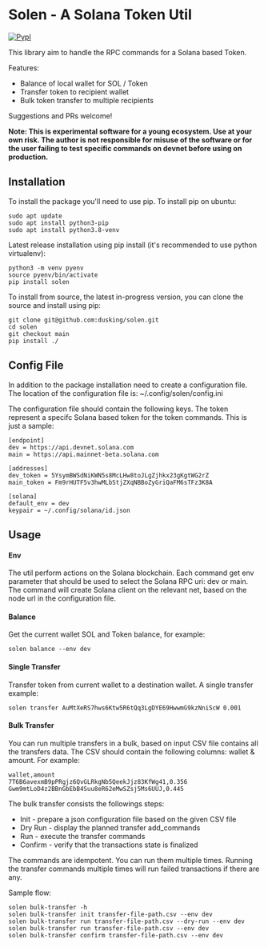 Solen - A Solana Token Util
====
[![PypI](http://img.shields.io/pypi/v/solen.svg)](http://img.shields.io/pypi/v/solen.svg)


This library aim to handle the RPC commands for a Solana based Token.

Features:
* Balance of local wallet for SOL / Token
* Transfer token to recipient wallet 
* Bulk token transfer to multiple recipients

Suggestions and PRs welcome!

**Note: This is experimental software for a young ecosystem. 
Use at your own risk. The author is not responsible for misuse of the software or for the user failing 
to test specific commands on devnet before using on production.**

## Installation ##

To install the package you'll need to use pip. To install pip on ubuntu:

```
sudo apt update
sudo apt install python3-pip
sudo apt install python3.8-venv
```

Latest release installation using pip install (it's recommended to use python virtualenv):

```
python3 -m venv pyenv
source pyenv/bin/activate
pip install solen
```

To install from source, the latest in-progress version, you can clone the source and install using pip:

```
git clone git@github.com:dusking/solen.git
cd solen
git checkout main
pip install ./
```

## Config File ##

In addition to the package installation need to create a configuration file.
The location of the configuration file is: ~/.config/solen/config.ini


The configuration file should contain the following keys.
The token represent a specifc Solana based token for the token commands.
This is just a sample:

```
[endpoint]
dev = https://api.devnet.solana.com
main = https://api.mainnet-beta.solana.com

[addresses]
dev_token = 5YsymBWSdNiKWN5s8McLHw8toJLgZjhkx23gKgtWG2rZ
main_token = Fm9rHUTF5v3hwMLbStjZXqNBBoZyGriQaFM6sTFz3K8A

[solana]
default_env = dev
keypair = ~/.config/solana/id.json
```

## Usage ##

#### Env ####
The util perform actions on the Solana blockchain. 
Each command get env parameter that should be used to select the Solana RPC uri: dev or main.
The command will create Solana client on the relevant net, 
based on the node url in the configuration file. 


#### Balance ####

Get the current wallet SOL and Token balance, for example:

```
solen balance --env dev
```

#### Single Transfer ####

Transfer token from current wallet to a destination wallet.
A single transfer example: 

```
solen transfer AuMtXeRS7hws6Ktw5R6tQq3LgDYE69HwwmG9kzNniScW 0.001
```

#### Bulk Transfer ####

You can run multiple transfers in a bulk, based on input CSV file contains all the transfers data.
The CSV should contain the following columns: wallet & amount. For example:

```csv
wallet,amount
7T6B6avexmB9pPRgjz6QvGLRkgNb5QeekJjz83KfWg41,0.356
Gwm9mtLoD4z2BBnGbEbB4Suu8eR62eMwSZsj5Ms6UUJ,0.445
```

The bulk transfer consists the followings steps:
* Init - prepare a json configuration file based on the given CSV file
* Dry Run - display the planned transfer add_commands
* Run - execute the transfer commands
* Confirm - verify that the transactions state is finalized

The commands are idempotent. You can run them multiple times. 
Running the transfer commands multiple times will run failed transactions if there are any.

Sample flow:

```
solen bulk-transfer -h
solen bulk-transfer init transfer-file-path.csv --env dev
solen bulk-transfer run transfer-file-path.csv --dry-run --env dev
solen bulk-transfer run transfer-file-path.csv --env dev
solen bulk-transfer confirm transfer-file-path.csv --env dev
```

